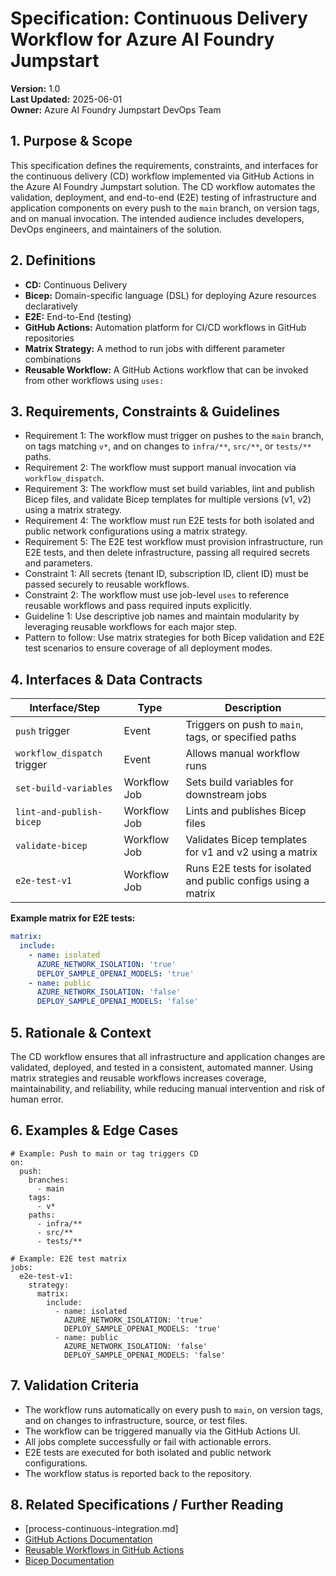 # Specification: Continuous Delivery Workflow for Azure AI Foundry Jumpstart

**Version:** 1.0  
**Last Updated:** 2025-06-01  
**Owner:** Azure AI Foundry Jumpstart DevOps Team

## 1. Purpose & Scope

This specification defines the requirements, constraints, and interfaces for the continuous delivery (CD) workflow implemented via GitHub Actions in the Azure AI Foundry Jumpstart solution. The CD workflow automates the validation, deployment, and end-to-end (E2E) testing of infrastructure and application components on every push to the `main` branch, on version tags, and on manual invocation. The intended audience includes developers, DevOps engineers, and maintainers of the solution.

## 2. Definitions

- **CD:** Continuous Delivery
- **Bicep:** Domain-specific language (DSL) for deploying Azure resources declaratively
- **E2E:** End-to-End (testing)
- **GitHub Actions:** Automation platform for CI/CD workflows in GitHub repositories
- **Matrix Strategy:** A method to run jobs with different parameter combinations
- **Reusable Workflow:** A GitHub Actions workflow that can be invoked from other workflows using `uses:`

## 3. Requirements, Constraints & Guidelines

* Requirement 1: The workflow must trigger on pushes to the `main` branch, on tags matching `v*`, and on changes to `infra/**`, `src/**`, or `tests/**` paths.
* Requirement 2: The workflow must support manual invocation via `workflow_dispatch`.
* Requirement 3: The workflow must set build variables, lint and publish Bicep files, and validate Bicep templates for multiple versions (v1, v2) using a matrix strategy.
* Requirement 4: The workflow must run E2E tests for both isolated and public network configurations using a matrix strategy.
* Requirement 5: The E2E test workflow must provision infrastructure, run E2E tests, and then delete infrastructure, passing all required secrets and parameters.
* Constraint 1: All secrets (tenant ID, subscription ID, client ID) must be passed securely to reusable workflows.
* Constraint 2: The workflow must use job-level `uses` to reference reusable workflows and pass required inputs explicitly.
* Guideline 1: Use descriptive job names and maintain modularity by leveraging reusable workflows for each major step.
* Pattern to follow: Use matrix strategies for both Bicep validation and E2E test scenarios to ensure coverage of all deployment modes.

## 4. Interfaces & Data Contracts

| Interface/Step                | Type         | Description                                                      |
|-------------------------------|--------------|------------------------------------------------------------------|
| `push` trigger                | Event        | Triggers on push to `main`, tags, or specified paths             |
| `workflow_dispatch` trigger   | Event        | Allows manual workflow runs                                      |
| `set-build-variables`         | Workflow Job | Sets build variables for downstream jobs                         |
| `lint-and-publish-bicep`      | Workflow Job | Lints and publishes Bicep files                                  |
| `validate-bicep`              | Workflow Job | Validates Bicep templates for v1 and v2 using a matrix           |
| `e2e-test-v1`                 | Workflow Job | Runs E2E tests for isolated and public configs using a matrix    |

**Example matrix for E2E tests:**
```yaml
matrix:
  include:
    - name: isolated
      AZURE_NETWORK_ISOLATION: 'true'
      DEPLOY_SAMPLE_OPENAI_MODELS: 'true'
    - name: public
      AZURE_NETWORK_ISOLATION: 'false'
      DEPLOY_SAMPLE_OPENAI_MODELS: 'false'
```

## 5. Rationale & Context

The CD workflow ensures that all infrastructure and application changes are validated, deployed, and tested in a consistent, automated manner. Using matrix strategies and reusable workflows increases coverage, maintainability, and reliability, while reducing manual intervention and risk of human error.

## 6. Examples & Edge Cases

```
# Example: Push to main or tag triggers CD
on:
  push:
    branches:
      - main
    tags:
      - v*
    paths:
      - infra/**
      - src/**
      - tests/**

# Example: E2E test matrix
jobs:
  e2e-test-v1:
    strategy:
      matrix:
        include:
          - name: isolated
            AZURE_NETWORK_ISOLATION: 'true'
            DEPLOY_SAMPLE_OPENAI_MODELS: 'true'
          - name: public
            AZURE_NETWORK_ISOLATION: 'false'
            DEPLOY_SAMPLE_OPENAI_MODELS: 'false'
```

## 7. Validation Criteria

- The workflow runs automatically on every push to `main`, on version tags, and on changes to infrastructure, source, or test files.
- The workflow can be triggered manually via the GitHub Actions UI.
- All jobs complete successfully or fail with actionable errors.
- E2E tests are executed for both isolated and public network configurations.
- The workflow status is reported back to the repository.

## 8. Related Specifications / Further Reading

- [process-continuous-integration.md]  
- [GitHub Actions Documentation](https://docs.github.com/en/actions)
- [Reusable Workflows in GitHub Actions](https://docs.github.com/en/actions/using-workflows/reusing-workflows)
- [Bicep Documentation](https://learn.microsoft.com/en-us/azure/azure-resource-manager/bicep/)
